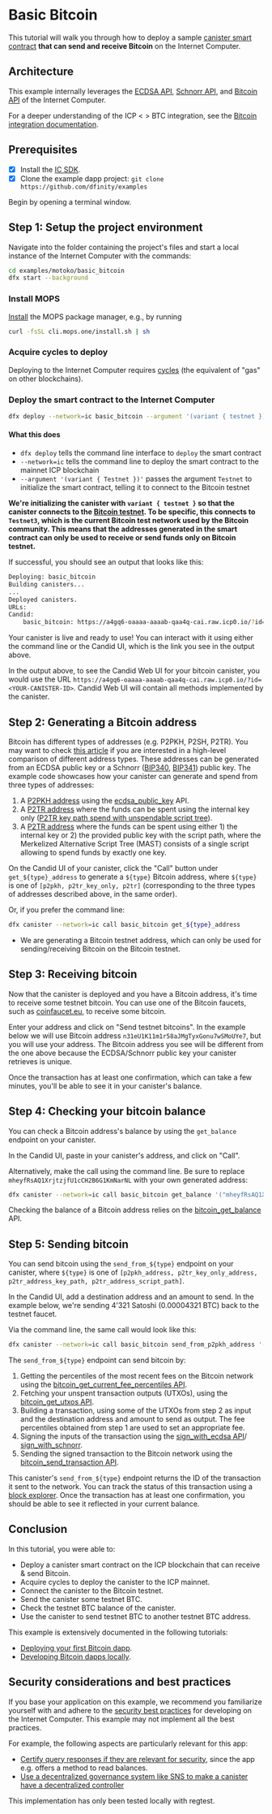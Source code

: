 # Basic Bitcoin

This tutorial will walk you through how to deploy a sample [canister smart contract](https://wiki.internetcomputer.org/wiki/Canister_smart_contract) **that can send and receive Bitcoin** on the Internet Computer.

## Architecture

This example internally leverages the [ECDSA
API](https://internetcomputer.org/docs/current/references/ic-interface-spec/#ic-ecdsa_public_key),
[Schnorr API](https://internetcomputer.org/docs/current/references/ic-interface-spec#ic-sign_with_schnorr), and [Bitcoin
API](https://internetcomputer.org/docs/current/references/ic-interface-spec/#ic-bitcoin-api)
of the Internet Computer.

For a deeper understanding of the ICP < > BTC integration, see the [Bitcoin integration documentation](https://internetcomputer.org/docs/current/developer-docs/multi-chain/bitcoin/overview).

## Prerequisites

- [x] Install the [IC
  SDK](https://internetcomputer.org/docs/current/developer-docs/getting-started/install).
- [x] Clone the example dapp project: `git clone https://github.com/dfinity/examples`

Begin by opening a terminal window.

## Step 1: Setup the project environment

Navigate into the folder containing the project's files and start a local instance of the Internet Computer with the commands:


```bash
cd examples/motoko/basic_bitcoin
dfx start --background
```

### Install MOPS

[Install](https://docs.mops.one/quick-start#2-install-mops-cli) the MOPS package
manager, e.g., by running

```bash
curl -fsSL cli.mops.one/install.sh | sh
```

### Acquire cycles to deploy

Deploying to the Internet Computer requires [cycles](https://internetcomputer.org/docs/current/developer-docs/getting-started/tokens-and-cycles) (the equivalent of "gas" on other blockchains).

### Deploy the smart contract to the Internet Computer

```bash
dfx deploy --network=ic basic_bitcoin --argument '(variant { testnet })'
```

#### What this does
- `dfx deploy` tells the command line interface to `deploy` the smart contract
- `--network=ic` tells the command line to deploy the smart contract to the mainnet ICP blockchain
- `--argument '(variant { Testnet })'` passes the argument `Testnet` to initialize the smart contract, telling it to connect to the Bitcoin testnet

**We're initializing the canister with `variant { testnet }` so that the
canister connects to the [Bitcoin testnet](https://en.bitcoin.it/wiki/Testnet).
To be specific, this connects to `Testnet3`, which is the current Bitcoin test
network used by the Bitcoin community. This means that the addresses generated
in the smart contract can only be used to receive or send funds only on Bitcoin
testnet.**


If successful, you should see an output that looks like this:

```bash
Deploying: basic_bitcoin
Building canisters...
...
Deployed canisters.
URLs:
Candid:
    basic_bitcoin: https://a4gq6-oaaaa-aaaab-qaa4q-cai.raw.icp0.io/?id=<YOUR-CANISTER-ID>
```

Your canister is live and ready to use! You can interact with it using either the command line or the Candid UI, which is the link you see in the output above.

In the output above, to see the Candid Web UI for your bitcoin canister, you would use the URL `https://a4gq6-oaaaa-aaaab-qaa4q-cai.raw.icp0.io/?id=<YOUR-CANISTER-ID>`. Candid
Web UI will contain all methods implemented by the canister.

## Step 2: Generating a Bitcoin address

Bitcoin has different types of addresses (e.g. P2PKH, P2SH, P2TR). You may want
to check [this
article](https://bitcoinmagazine.com/technical/bitcoin-address-types-compared-p2pkh-p2sh-p2wpkh-and-more)
if you are interested in a high-level comparison of different address types.
These addresses can be generated from an ECDSA public key or a Schnorr
([BIP340](https://github.com/bitcoin/bips/blob/master/bip-0340.mediawiki),
[BIP341](https://github.com/bitcoin/bips/blob/master/bip-0341.mediawiki)) public
key. The example code showcases how your canister can generate and spend from
three types of addresses:
1. A [P2PKH address](https://en.bitcoin.it/wiki/Transaction#Pay-to-PubkeyHash)
   using the
   [ecdsa_public_key](https://internetcomputer.org/docs/current/references/ic-interface-spec/#ic-method-ecdsa_public_key)
   API.
2. A [P2TR
   address](https://github.com/bitcoin/bips/blob/master/bip-0341.mediawiki)
   where the funds can be spent using the internal key only ([P2TR key path
   spend with unspendable script
   tree](https://github.com/bitcoin/bips/blob/master/bip-0341.mediawiki#cite_note-23)).
3. A [P2TR
   address](https://github.com/bitcoin/bips/blob/master/bip-0341.mediawiki)
   where the funds can be spent using either 1) the internal key or 2) the
   provided public key with the script path, where the Merkelized Alternative
   Script Tree (MAST) consists of a single script allowing to spend funds by
   exactly one key.

On the Candid UI of your canister, click the "Call" button under
`get_${type}_address` to generate a `${type}` Bitcoin address, where `${type}`
is one of `[p2pkh, p2tr_key_only, p2tr]` (corresponding to the three types of
addresses described above, in the same order).

Or, if you prefer the command line:

```bash
dfx canister --network=ic call basic_bitcoin get_${type}_address
```

* We are generating a Bitcoin testnet address, which can only be
used for sending/receiving Bitcoin on the Bitcoin testnet.

## Step 3: Receiving bitcoin

Now that the canister is deployed and you have a Bitcoin address, it's time to receive
some testnet bitcoin. You can use one of the Bitcoin faucets, such as [coinfaucet.eu](https://coinfaucet.eu),
to receive some bitcoin.

Enter your address and click on "Send testnet bitcoins". In the example below we will use Bitcoin address `n31eU1K11m1r58aJMgTyxGonu7wSMoUYe7`, but you will use your address. The Bitcoin address you see will be different from the one above
because the ECDSA/Schnorr public key your canister retrieves is unique.

Once the transaction has at least one confirmation, which can take a few minutes,
you'll be able to see it in your canister's balance.

## Step 4: Checking your bitcoin balance

You can check a Bitcoin address's balance by using the `get_balance` endpoint on your canister.

In the Candid UI, paste in your canister's address, and click on "Call".

Alternatively, make the call using the command line. Be sure to replace `mheyfRsAQ1XrjtzjfU1cCH2B6G1KmNarNL` with your own generated address:

```bash
dfx canister --network=ic call basic_bitcoin get_balance '("mheyfRsAQ1XrjtzjfU1cCH2B6G1KmNarNL")'
```

Checking the balance of a Bitcoin address relies on the [bitcoin_get_balance](https://internetcomputer.org/docs/current/references/ic-interface-spec/#ic-bitcoin_get_balance) API.

## Step 5: Sending bitcoin

You can send bitcoin using the `send_from_${type}` endpoint on your canister, where
`${type}` is one of
`[p2pkh_address, p2tr_key_only_address, p2tr_address_key_path, p2tr_address_script_path]`.

In the Candid UI, add a destination address and an amount to send. In the example
below, we're sending 4'321 Satoshi (0.00004321 BTC) back to the testnet faucet.

Via the command line, the same call would look like this:

```bash
dfx canister --network=ic call basic_bitcoin send_from_p2pkh_address '(record { destination_address = "tb1ql7w62elx9ucw4pj5lgw4l028hmuw80sndtntxt"; amount_in_satoshi = 4321; })'
```

The `send_from_${type}` endpoint can send bitcoin by:

1. Getting the percentiles of the most recent fees on the Bitcoin network using the [bitcoin_get_current_fee_percentiles API](https://internetcomputer.org/docs/current/references/ic-interface-spec/#ic-method-bitcoin_get_current_fee_percentiles).
2. Fetching your unspent transaction outputs (UTXOs), using the [bitcoin_get_utxos API](https://internetcomputer.org/docs/current/references/ic-interface-spec/#ic-method-bitcoin_get_utxos).
3. Building a transaction, using some of the UTXOs from step 2 as input and the destination address and amount to send as output.
   The fee percentiles obtained from step 1 are used to set an appropriate fee.
4. Signing the inputs of the transaction using the
   [sign_with_ecdsa
   API](https://internetcomputer.org/docs/current/references/ic-interface-spec/#ic-method-sign_with_ecdsa)/\
   [sign_with_schnorr](https://org5p-7iaaa-aaaak-qckna-cai.icp0.io/docs#ic-sign_with_schnorr).
5. Sending the signed transaction to the Bitcoin network using the [bitcoin_send_transaction API](https://internetcomputer.org/docs/current/references/ic-interface-spec/#ic-method-bitcoin_send_transaction).

This canister's `send_from_${type}` endpoint returns the ID of the transaction
it sent to the network. You can track the status of this transaction using a
[block explorer](https://en.bitcoin.it/wiki/Block_chain_browser). Once the
transaction has at least one confirmation, you should be able to see it
reflected in your current balance.

## Conclusion

In this tutorial, you were able to:

* Deploy a canister smart contract on the ICP blockchain that can receive & send Bitcoin.
* Acquire cycles to deploy the canister to the ICP mainnet.
* Connect the canister to the Bitcoin testnet.
* Send the canister some testnet BTC.
* Check the testnet BTC balance of the canister.
* Use the canister to send testnet BTC to another testnet BTC address. 

This example is extensively documented in the following tutorials:

* [Deploying your first Bitcoin dapp](https://internetcomputer.org/docs/current/samples/deploying-your-first-bitcoin-dapp).
* [Developing Bitcoin dapps locally](https://internetcomputer.org/docs/current/developer-docs/integrations/bitcoin/local-development).

## Security considerations and best practices

If you base your application on this example, we recommend you familiarize yourself with and adhere to the [security best practices](https://internetcomputer.org/docs/current/references/security/) for developing on the Internet Computer. This example may not implement all the best practices.

For example, the following aspects are particularly relevant for this app:
* [Certify query responses if they are relevant for security](https://internetcomputer.org/docs/current/references/security/general-security-best-practices#certify-query-responses-if-they-are-relevant-for-security), since the app e.g. offers a method to read balances.
* [Use a decentralized governance system like SNS to make a canister have a decentralized controller](https://internetcomputer.org/docs/current/developer-docs/security/security-best-practices/overview)

This implementation has only been tested locally with regtest.
